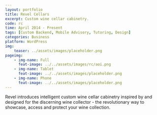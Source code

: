 ```yaml
---
layout: portfolio
title: Revel Cellars
excerpt: Custom wine cellar cabinetry.
code: rc
time: April 2014 - Present
tags: [Custom Backend, Mobile Advisory, Tutoring, Design]
categories: Business
platform: WordPress
img:
    teaser: ../assets/images/placeholder.png
pageimg:
    - img-name: Full
      feat-image: ../../assets/images/rc/aoi.png
    - img-name: Tablet
      feat-image: ../../assets/images/placeholder.png
    - img-name: Phone
      feat-image: ../../assets/images/placeholder.png
---
```


Revel introduces intelligent custom wine cellar cabinetry inspired by and designed for the discerning wine collector - the revolutionary way to showcase, access and protect your wine collection.
